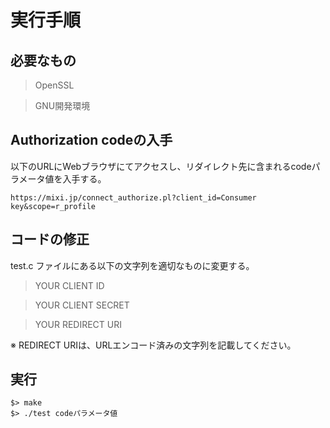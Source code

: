 # 実行手順

## 必要なもの

> OpenSSL

> GNU開発環境

## Authorization codeの入手

以下のURLにWebブラウザにてアクセスし、リダイレクト先に含まれるcodeパラメータ値を入手する。

    https://mixi.jp/connect_authorize.pl?client_id=Consumer key&scope=r_profile

## コードの修正

test.c ファイルにある以下の文字列を適切なものに変更する。

> YOUR CLIENT ID

> YOUR CLIENT SECRET

> YOUR REDIRECT URI

※ REDIRECT URIは、URLエンコード済みの文字列を記載してください。

## 実行

    $> make
    $> ./test codeパラメータ値
